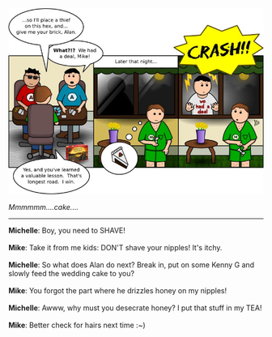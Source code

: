 <!--
.. title: Settle the Score
.. slug: settle-the-score
.. date: 2010/02/25 00:00:00
.. tags: 
.. link: 
.. description: 
-->

<a href='settle-the-score.html' title='View comments'>
<img class='comic' src='../assets/comics/20100225.jpg' />
</a>

<em>Mmmmmm....cake....</em>

<!-- TEASER_END -->
<hr />

<div class='comments'>
<b>Michelle</b>: Boy, you need to SHAVE!<br /><br />
<b>Mike</b>: Take it from me kids: DON'T shave your nipples!  It's itchy.<br /><br />
<b>Michelle</b>: So what does Alan do next? Break in, put on some Kenny G and slowly feed the wedding cake to you?<br /><br />
<b>Mike</b>: You forgot the part where he drizzles honey on my nipples!<br /><br />
<b>Michelle</b>: Awww, why must you desecrate honey? I put that stuff in my TEA!<br /><br />
<b>Mike</b>: Better check for hairs next time :~)<br /><br />
</div>

